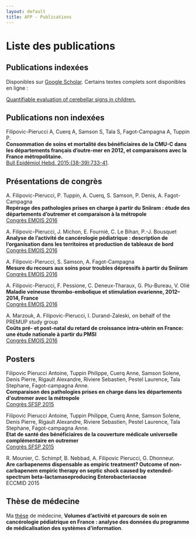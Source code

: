 ```yaml
---
layout: default
title: AFP - Publications
---
```


# Liste des publications

## Publications indexées

Disponibles sur [Google Scholar](https://scholar.google.com/citations?user=F-6yCr0AAAAJ). Certains textes complets sont disponibles en ligne :

[Quantifiable evaluation of cerebellar signs in children.](/fulltext/neuro) 

## Publications non indexées

Filipovic-Pierucci A, Cuerq A, Samson S, Tala S, Fagot-Campagna A, Tuppin P.  
**Consommation de soins et mortalité des bénéficiaires de la CMU-C dans les départements français d’outre-mer en 2012, et comparaisons avec la France métropolitaine.**  
[Bull Epidémiol Hebd. 2015;(38-39):733-41](http://www.invs.sante.fr/beh/2015/38-39/2015_38-39_4.html).

## Présentations de congrès

A. Filipovic-Pierucci, P. Tuppin, A. Cuerq, S. Samson, P. Denis, A. Fagot-Campagna  
**Repérage des pathologies prises en charge à partir du Sniiram : étude des départements d’outremer et comparaison à la métropole**  
[Congrès EMOIS 2016](http://www.sciencedirect.com/science/article/pii/S0398762016000821)

A. Filipovic-Pierucci, J. Michon, E. Fournié, C. Le Bihan, P.-J. Bousquet  
**Analyse de l’activité de cancérologie pédiatrique : description de l’organisation dans les territoires et production de tableaux de   bord**  
[Congrès EMOIS 2016](http://www.sciencedirect.com/science/article/pii/S0398762016000651)

A. Filipovic-Pierucci, S. Samson, A. Fagot-Campagna  
**Mesure du recours aux soins pour troubles dépressifs à partir du Sniiram**  
[Congrès EMOIS 2016](http://www.sciencedirect.com/science/article/pii/S0398762016000559)

A. Filipovic-Pierucci, F. Pessione, C. Deneux-Tharaux, G. Plu-Bureau, V. Olié  
**Maladie veineuse thrombo-embolique et stimulation ovarienne, 2012–2014, France**  
[Congrès EMOIS 2016](http://www.sciencedirect.com/science/article/pii/S0398762016000365)

A. Marzouk, A. Filipovic-Pierucci, I. Durand-Zaleski, on behalf of the PREMUP study group  
**Coûts pré- et post-natal du retard de croissance intra-utérin en France: une étude nationale à partir du PMSI**  
[Congrès EMOIS 2016](http://www.sciencedirect.com/science/article/pii/S0398762016000250)

## Posters

Filipovic Pierucci Antoine, Tuppin Philippe, Cuerq Anne, Samson Solene, Denis Pierre, Rigault Alexandre, Riviere Sebastien, Pestel Laurence, Tala Stephane, Fagot-campagna Anne.  
**Comparaison des pathologies prises en charge dans les départements d'outremer avec la métropole**  
[Congrès SFSP 2015](http://www.sfsp.fr/manifestations/congres2015/donnees/articles_mc/fs_mc136_session34_art01.htm)

Filipovic Pierucci Antoine, Tuppin Philippe, Cuerq Anne, Samson Solene, Denis Pierre, Rigault Alexandre, Riviere Sebastien, Pestel Laurence, Tala Stephane, Fagot-campagna Anne.  
**Etat de santé des bénéficiaires de la couverture médicale universelle complémentaire en outremer**  
[Congrès SFSP 2015](http://www.sfsp.fr/manifestations/congres2015/donnees/articles_mc/fs_mc72_session45_art04.htm)

R. Mounier, C. Schimpf, B. Nebbad, A. Filipovic Pierucci, G. Dhonneur.  
**Are carbapenems dispensable as empiric treatment? Outcome of non-carbapenem empiric therapy on septic shock caused by extended-spectrum beta-lactamaseproducing Enterobacteriaceae**  
ECCMID 2015

## Thèse de médecine

Ma [thèse](https://hal.archives-ouvertes.fr/tel-01290402) de médecine, **Volumes d’activité et parcours de soin en cancérologie pédiatrique en France : analyse des données du programme de médicalisation des systèmes d’information**.
